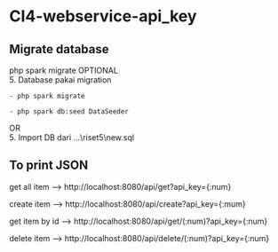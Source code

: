 # CI4-webservice-api_key

## Migrate database
php spark migrate
OPTIONAL  
    5. Database pakai migration
    
    - php spark migrate
    
    - php spark db:seed DataSeeder
OR  
    5. Import DB dari ...\riset5\new.sql

## To print JSON
get all item --> http://localhost:8080/api/get?api_key={:num}

create item --> http://localhost:8080/api/create?api_key={:mum}

get item by id --> http://localhost:8080/api/get/(:num)?api_key={:num}

delete item --> http://localhost:8080/api/delete/(:num)?api_key={:num}
